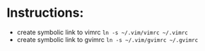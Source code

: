 # Instructions:

- create symbolic link to vimrc `ln -s ~/.vim/vimrc ~/.vimrc`
- create symbolic link to gvimrc `ln -s ~/.vim/gvimrc ~/.gvimrc`
